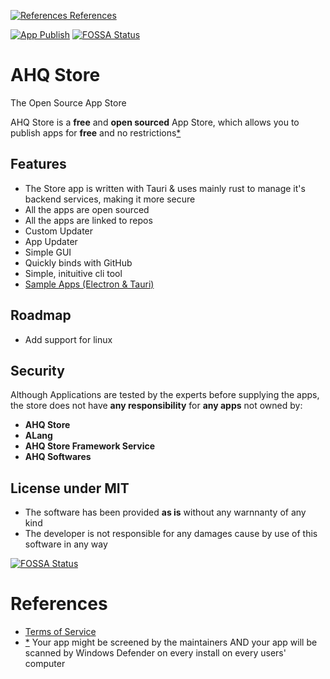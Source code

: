 [![References](https://img.icons8.com/cute-clipart/13/book.png) References](#references)

[![App Publish](https://github.com/ahqsoftwares/tauri-ahq-store/actions/workflows/publish.yml/badge.svg?branch=master)](https://github.com/ahqsoftwares/tauri-ahq-store/actions/workflows/publish.yml)
[![FOSSA Status](https://app.fossa.com/api/projects/git%2Bgithub.com%2Fahqsoftwares%2Ftauri-ahq-store.svg?type=shield)](https://app.fossa.com/projects/git%2Bgithub.com%2Fahqsoftwares%2Ftauri-ahq-store?ref=badge_shield)

# AHQ Store

The Open Source App Store

AHQ Store is a **free** and **open sourced** App Store, which allows you to publish apps for **free** and no restrictions[\*](#references)

## Features

- The Store app is written with Tauri & uses mainly rust to manage it's backend services, making it more secure
- All the apps are open sourced
- All the apps are linked to repos
- Custom Updater
- App Updater
- Simple GUI
- Quickly binds with GitHub
- Simple, inituitive cli tool
- [Sample Apps (Electron & Tauri)](https://github.com/ahqsoftwares/ahqstore-sample-project)

## Roadmap

- Add support for linux

## Security

Although Applications are tested by the experts before supplying the apps, the store does not have **any responsibility** for **any apps** not owned by:

- **AHQ Store**
- **ALang**
- **AHQ Store Framework Service**
- **AHQ Softwares**

## License under MIT
- The software has been provided **as is** without any warnnanty of any kind
- The developer is not responsible for any damages cause by use of this software in any way

[![FOSSA Status](https://app.fossa.com/api/projects/git%2Bgithub.com%2Fahqsoftwares%2Ftauri-ahq-store.svg?type=large)](https://app.fossa.com/projects/git%2Bgithub.com%2Fahqsoftwares%2Ftauri-ahq-store?ref=badge_large)

# References

- [Terms of Service](https://github.com/ahqsoftwares/tauri-ahq-store/security/policy)
- [\*](#ahq-store) Your app might be screened by the maintainers AND your app will be scanned by Windows Defender on every install on every users' computer
